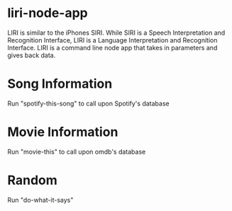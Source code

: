 # liri-node-app
LIRI is similar to the iPhones SIRI. While SIRI is a Speech Interpretation and Recognition Interface, LIRI is a Language Interpretation and Recognition Interface. LIRI is a command line node app that takes in parameters and gives back data.

# Song Information
Run "spotify-this-song" to call upon Spotify's database

# Movie Information
Run "movie-this" to call upon omdb's database

# Random
Run "do-what-it-says" 